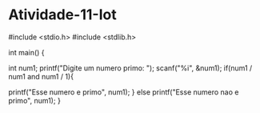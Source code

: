 # Atividade-11-Iot

#include <stdio.h> 
#include <stdlib.h>

int main() {
	
int num1;
printf("Digite um numero primo: ");
scanf("%i", &num1);
if(num1 / num1 and num1 / 1){

printf("Esse numero e primo", num1);
}
else
printf("Esse numero nao e primo", num1);
}
